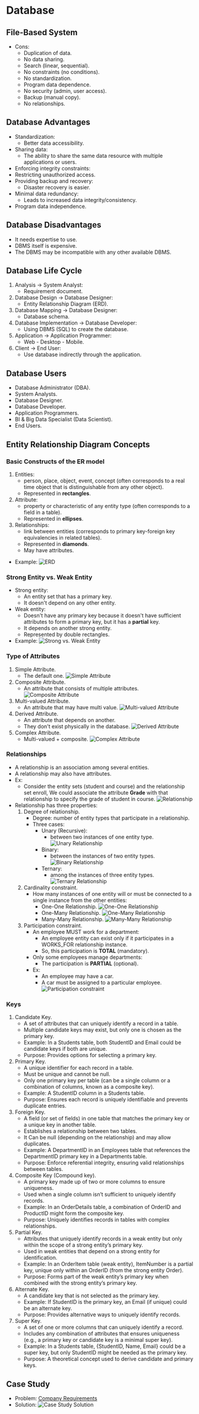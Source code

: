 # Database

## File-Based System
- Cons:
  - Duplication of data.
  - No data sharing.
  - Search (linear, sequential).
  - No constraints (no conditions).
  - No standardization.
  - Program data dependence.
  - No security (admin, user access).
  - Backup (manual copy).
  - No relationships.

## Database Advantages
- Standardization:
  - Better data accessibility.
- Sharing data:
  - The ability to share the same data resource with multiple applications or users.
- Enforcing integrity constraints:
- Restricting unauthorized access.
- Providing backup and recovery:
  - Disaster recovery is easier.
- Minimal data redundancy:
  - Leads to increased data integrity/consistency.
- Program data independence.

## Database Disadvantages
- It needs expertise to use.
- DBMS itself is expensive.
- The DBMS may be incompatible with any other available DBMS.

## Database Life Cycle
1. Analysis → System Analyst:
   - Requirement document.
2. Database Design → Database Designer:
   - Entity Relationship Diagram (ERD).
3. Database Mapping → Database Designer:
   - Database schema.
4. Database Implementation → Database Developer:
   - Using DBMS (SQL) to create the database.
5. Application → Application Programmer:
   - Web - Desktop - Mobile.
6. Client → End User:
   - Use database indirectly through the application.

## Database Users
- Database Administrator (DBA).
- System Analysts.
- Database Designer.
- Database Developer.
- Application Programmers.
- BI & Big Data Specialist (Data Scientist).
- End Users.

## Entity Relationship Diagram Concepts

### Basic Constructs of the ER model
1. Entities:
   - person, place, object, event, concept (often corresponds to a real time object that is distinguishable from any other object).
   - Represented in **rectangles**.
2. Attribute:
   - property or characteristic of any entity type (often corresponds to a field in a table).
   - Represented in **ellipses**.
3. Relationships:
   - link between entities (corresponds to primary key-foreign key equivalencies in related tables).
   - Represented in **diamonds**.
   - May have attributes.
- Example:
   ![ERD](data/ERD.png)

### Strong Entity vs. Weak Entity
- Strong entity:
  - An entity set that has a primary key.
  - It doesn't depend on any other entity.
- Weak entity:
  - Doesn't have any primary key because it doesn't have sufficient attributes to form a primary key, but it has a **partial** key.
  - It depends on another strong entity.
  - Represented by double rectangles.
- Example:
   ![Strong vs. Weak Entity](data/StrongVS.Weak.png)

### Type of Attributes
1. Simple Attribute.
    - The default one.
    ![Simple Attribute](data/simple%20attribute.png)
2. Composite Attribute.
   - An attribute that consists of multiple attributes.
   ![Composite Attribute](data/composite%20attribute.png)
3. Multi-valued Attribute.
   - An attribute that may have multi value.
   ![Multi-valued Attribute](data/multi-valued%20attribute.png)
4. Derived Attribute. 
   - An attribute that depends on another.
   - They don't exist physically in the database.
   ![Derived Attribute](data/derived%20attribute.png)
5. Complex Attribute.
   - Multi-valued + composite.
   ![Complex Attribute](data/complex%20attribute.png)

### Relationships
- A relationship is an association among several entities.
- A relationship may also have attributes.
- Ex:
  - Consider the entity sets (student and course) and the relationship set enroll,
    We could associate the attribute **Grade** with that relationship to specify the grade of student in course.
  ![Relationship](data/relationship.png)
- Relationship has three properties:
  1. Degree of relationship.
     - Degree: number of entity types that participate in a relationship.
     - Three cases:
       - Unary (Recursive): 
         - between two instances of one entity type.
         ![Unary Relationship](data/unary%20relationship.png)
       - Binary: 
         - between the instances of two entity types.
         ![Binary Relationship](data/binary%20relationship.png)
       - Ternary: 
         - among the instances of three entity types.
         ![Ternary Relationship](data/ternary%20relationship.png)
  2. Cardinality constraint.
     - How many instances of one entity will or must be connected to a single instance from the other entities:
       - One-One Relationship.
         ![One-One Relationship](data/one-one.png)
       - One-Many Relationship.
         ![One-Many Relationship](data/one-many.png)
       - Many-Many Relationship.
         ![Many-Many Relationship](data/many-many.png)
  3. Participation constraint.
     - An employee MUST work for a department:
       - An employee entity can exist only if it participates in a WORKS_FOR relationship instance.
       - So, this participation is **TOTAL** (mandatory).
     - Only some employees manage departments:
       - The participation is **PARTIAL** (optional).
     - Ex:
       - An employee may have a car.
       - A car must be assigned to a particular employee.
       ![Participation constraint](data/participation.png)

### Keys
1. Candidate Key.
   - A set of attributes that can uniquely identify a record in a table. 
   - Multiple candidate keys may exist, but only one is chosen as the primary key. 
   - Example: In a Students table, both StudentID and Email could be candidate keys if both are unique. 
   - Purpose: Provides options for selecting a primary key.
2. Primary Key.
   - A unique identifier for each record in a table. 
   - Must be unique and cannot be null. 
   - Only one primary key per table (can be a single column or a combination of columns, known as a composite key). 
   - Example: A StudentID column in a Students table. 
   - Purpose: Ensures each record is uniquely identifiable and prevents duplicate entries.
3. Foreign Key.
   - A field (or set of fields) in one table that matches the primary key or a unique key in another table. 
   - Establishes a relationship between two tables. 
   - It Can be null (depending on the relationship) and may allow duplicates. 
   - Example: A DepartmentID in an Employees table that references the DepartmentID primary key in a Departments table. 
   - Purpose: Enforce referential integrity, ensuring valid relationships between tables.
4. Composite Key (Compound key).
   - A primary key made up of two or more columns to ensure uniqueness. 
   - Used when a single column isn’t sufficient to uniquely identify records. 
   - Example: In an OrderDetails table, a combination of OrderID and ProductID might form the composite key. 
   - Purpose: Uniquely identifies records in tables with complex relationships.
5. Partial Key. 
   - Attributes that uniquely identify records in a weak entity but only within the scope of a strong entity’s primary key.
   - Used in weak entities that depend on a strong entity for identification.
   - Example: In an OrderItem table (weak entity), ItemNumber is a partial key, unique only within an OrderID (from the strong entity Order).
   - Purpose: Forms part of the weak entity’s primary key when combined with the strong entity’s primary key.
6. Alternate Key. 
   - A candidate key that is not selected as the primary key. 
   - Example: If StudentID is the primary key, an Email (if unique) could be an alternate key. 
   - Purpose: Provides alternative ways to uniquely identify records.
7. Super Key.
   - A set of one or more columns that can uniquely identify a record. 
   - Includes any combination of attributes that ensures uniqueness (e.g., a primary key or candidate key is a minimal super key). 
   - Example: In a Students table, {StudentID, Name, Email} could be a super key, but only StudentID might be needed as the primary key. 
   - Purpose: A theoretical concept used to derive candidate and primary keys.

## Case Study
- Problem:
  [Company Requirements](data/Company%20Requirements.docx)
- Solution:
  ![Case Study Solution](data/Case%20Study%20Solution.png)

